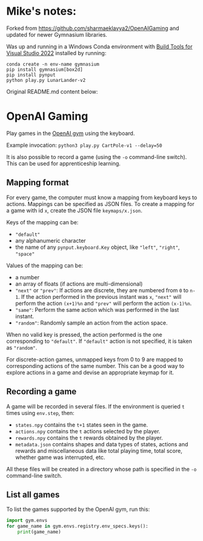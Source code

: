 # Mike's notes:

Forked from https://github.com/sharmaeklavya2/OpenAIGaming and updated for newer Gymnasium libraries.

Was up and running in a Windows Conda environment with [Build Tools for Visual Studio 2022](https://visualstudio.microsoft.com/downloads/#build-tools-for-visual-studio-2022) installed by running:

```
conda create -n env-name gymnasium
pip install gymnasium[box2d]
pip install pynput
python play.py LunarLander-v2
```

Original README.md content below:

# OpenAI Gaming

Play games in the [OpenAI gym](https://gym.openai.com/envs/) using the keyboard.

Example invocation: `python3 play.py CartPole-v1 --delay=50`

It is also possible to record a game (using the `-o` command-line switch).
This can be used for apprenticeship learning.

## Mapping format

For every game, the computer must know a mapping from keyboard keys to actions.
Mappings can be specified as JSON files.
To create a mapping for a game with id `x`, create the JSON file `keymaps/x.json`.

Keys of the mapping can be:

* `"default"`
* any alphanumeric character
* the name of any `pynput.keyboard.Key` object, like `"left"`, `"right"`, `"space"`

Values of the mapping can be:

* a number
* an array of floats (if actions are multi-dimensional)
* `"next"` or `"prev"`: If actions are discrete, they are numbered from `0` to `n-1`.
  If the action performed in the previous instant was `x`, `"next"` will perform the action `(x+1)%n`
  and `"prev"` will perform the action `(x-1)%n`.
* `"same"`: Perform the same action which was performed in the last instant.
* `"random"`: Randomly sample an action from the action space.

When no valid key is pressed, the action performed is the one corresponding to `"default"`.
If `"default"` action is not specified, it is taken as `"random"`.

For discrete-action games, unmapped keys from 0 to 9 are mapped to corresponding actions of the same number.
This can be a good way to explore actions in a game and devise an appropriate keymap for it.

## Recording a game

A game will be recorded in several files.
If the environment is queried `t` times using `env.step`, then:

* `states.npy` contains the `t+1` states seen in the game.
* `actions.npy` contains the `t` actions selected by the player.
* `rewards.npy` contains the `t` rewards obtained by the player.
* `metadata.json` contains shapes and data types of states, actions and rewards
  and miscellaneous data like total playing time, total score, whether game was interrupted, etc.

All these files will be created in a directory whose path is specified in the `-o` command-line switch.

## List all games

To list the games supported by the OpenAI gym, run this:

```python
import gym.envs
for game_name in gym.envs.registry.env_specs.keys():
    print(game_name)
```
